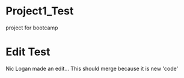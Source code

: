 # Project1_Test
project for bootcamp

# Edit Test 
Nic Logan made an edit...
This should merge because it is new 'code'
